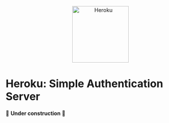 <p align="center">
<a  href="https://www.heroku.com/"><img  src="https://static-00.iconduck.com/assets.00/heroku-icon-2048x2048-4rs1dp6p.png"  alt="Heroku"  width="150" height="150" hspace="50"/></a>
<p/>

# Heroku: Simple Authentication Server

🚧 **Under construction** 🚧
